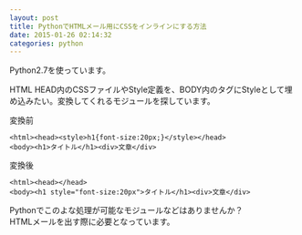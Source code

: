 ```yaml
---
layout: post
title: PythonでHTMLメール用にCSSをインラインにする方法
date: 2015-01-26 02:14:32
categories: python
---
```

<!-- {% raw %} -->
<p>Python2.7を使っています。</p>

<p>HTML HEAD内のCSSファイルやStyle定義を、BODY内のタグにStyleとして埋め込みたい。変換してくれるモジュールを探しています。</p>

<p>変換前</p>

<pre><code>&lt;html&gt;&lt;head&gt;&lt;style&gt;h1{font-size:20px;}&lt;/style&gt;&lt;/head&gt;
&lt;body&gt;&lt;h1&gt;タイトル&lt;/h1&gt;&lt;div&gt;文章&lt;/div&gt;
</code></pre>

<p>変換後</p>

<pre><code>&lt;html&gt;&lt;head&gt;&lt;/head&gt;
&lt;body&gt;&lt;h1 style="font-size:20px"&gt;タイトル&lt;/h1&gt;&lt;div&gt;文章&lt;/div&gt;
</code></pre>

<p>Pythonでこのよな処理が可能なモジュールなどはありませんか？<br>
HTMLメールを出す際に必要となっています。</p>
<!-- {% endraw %} -->
